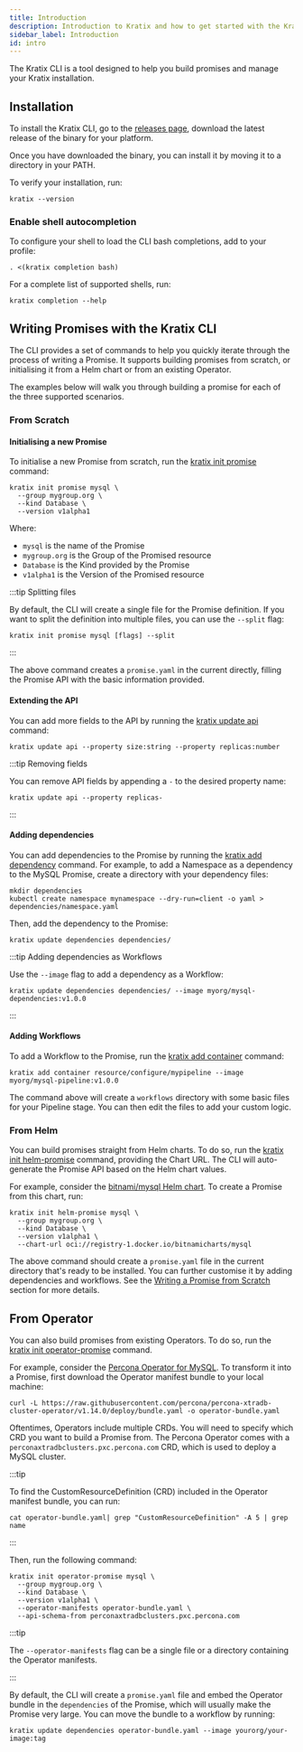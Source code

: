 ```yaml
---
title: Introduction
description: Introduction to Kratix and how to get started with the Kratix CLI
sidebar_label: Introduction
id: intro
---
```


The Kratix CLI is a tool designed to help you build promises and manage your Kratix
installation.

## Installation

To install the Kratix CLI, go to the [releases
page](https://github.com/syntasso/kratix-cli/releases), download the latest release of
the binary for your platform.

Once you have downloaded the binary, you can install it by moving it to a directory in
your PATH.

To verify your installation, run:

```shell-session
kratix --version
```

### Enable shell autocompletion

To configure your shell to load the CLI bash completions, add to your profile:

```shell-session
. <(kratix completion bash)
```

For a complete list of supported shells, run:

```shell-session
kratix completion --help
```

## Writing Promises with the Kratix CLI

The CLI provides a set of commands to help you quickly iterate through the process of
writing a Promise. It supports building promises from scratch, or initialising it from a
Helm chart or from an existing Operator.

The examples below will walk you through building a promise for each of the three
supported scenarios.

### From Scratch

#### Initialising a new Promise

To initialise a new Promise from scratch, run the [kratix init promise](./reference/kratix-init-promise) command:

```shell-session
kratix init promise mysql \
  --group mygroup.org \
  --kind Database \
  --version v1alpha1
```

Where:

- `mysql` is the name of the Promise
- `mygroup.org` is the Group of the Promised resource
- `Database` is the Kind provided by the Promise
- `v1alpha1` is the Version of the Promised resource

:::tip Splitting files

By default, the CLI will create a single file for the Promise definition. If you want to
split the definition into multiple files, you can use the `--split` flag:

```shell-session
kratix init promise mysql [flags] --split
```

:::

The above command creates a `promise.yaml` in the current directly, filling the Promise
API with the basic information provided.

#### Extending the API

You can add more fields to the API by running the [kratix update api](./reference/kratix-update-api) command:

```shell-session
kratix update api --property size:string --property replicas:number
```

:::tip Removing fields

You can remove API fields by appending a `-` to the desired property name:

```shell-session
kratix update api --property replicas-
```

:::

#### Adding dependencies

You can add dependencies to the Promise by running the [kratix add
dependency](./reference/kratix-update-dependencies) command. For example, to add a Namespace
as a dependency to the MySQL Promise, create a directory with your dependency files:

```shell-session
mkdir dependencies
kubectl create namespace mynamespace --dry-run=client -o yaml > dependencies/namespace.yaml
```

Then, add the dependency to the Promise:

```shell-session
kratix update dependencies dependencies/
```

:::tip Adding dependencies as Workflows

Use the `--image` flag to add a dependency as a Workflow:

```shell-session
kratix update dependencies dependencies/ --image myorg/mysql-dependencies:v1.0.0
```

:::

#### Adding Workflows

To add a Workflow to the Promise, run the [kratix add container](./reference/kratix-add-container) command:

```shell-session
kratix add container resource/configure/mypipeline --image myorg/mysql-pipeline:v1.0.0
```

The command above will create a `workflows` directory with some basic files for your
Pipeline stage. You can then edit the files to add your custom logic.

### From Helm

You can build promises straight from Helm charts. To do so, run the [kratix init
helm-promise](./reference/kratix-init-helm-promise) command, providing the Chart
URL. The CLI will auto-generate the Promise API based on the Helm chart values.

For example, consider the [bitnami/mysql Helm
chart](https://github.com/bitnami/charts/tree/main/bitnami/mysql). To create a
Promise from this chart, run:

```shell-session
kratix init helm-promise mysql \
  --group mygroup.org \
  --kind Database \
  --version v1alpha1 \
  --chart-url oci://registry-1.docker.io/bitnamicharts/mysql
```

The above command should create a `promise.yaml` file in the current directory that's
ready to be installed. You can further customise it by adding dependencies and workflows.
See the [Writing a Promise from Scratch](#from-scratch) section for more details.

## From Operator

You can also build promises from existing Operators. To do so, run the [kratix
init operator-promise](./reference/kratix-init-operator-promise) command.

For example, consider the [Percona Operator for
MySQL](https://docs.percona.com/percona-operator-for-mysql/pxc/index.html). To transform
it into a Promise, first download the Operator manifest bundle to your local machine:

```shell-session
curl -L https://raw.githubusercontent.com/percona/percona-xtradb-cluster-operator/v1.14.0/deploy/bundle.yaml -o operator-bundle.yaml
```

Oftentimes, Operators include multiple CRDs. You will need to specify which CRD you want
to build a Promise from. The Percona Operator comes with a `perconaxtradbclusters.pxc.percona.com` CRD,
which is used to deploy a MySQL cluster.

:::tip

To find the CustomResourceDefinition (CRD) included in the Operator manifest
bundle, you can run:

```shell-session
cat operator-bundle.yaml| grep "CustomResourceDefinition" -A 5 | grep name
```

:::

Then, run the following command:

```shell-session
kratix init operator-promise mysql \
  --group mygroup.org \
  --kind Database \
  --version v1alpha1 \
  --operator-manifests operator-bundle.yaml \
  --api-schema-from perconaxtradbclusters.pxc.percona.com
```

:::tip

The `--operator-manifests` flag can be a single file or a directory containing the Operator manifests.

:::

By default, the CLI will create a `promise.yaml` file and embed the Operator bundle in
the `dependencies` of the Promise, which will usually make the Promise very large. You
can move the bundle to a workflow by running:

```shell-session
kratix update dependencies operator-bundle.yaml --image yourorg/your-image:tag
```
